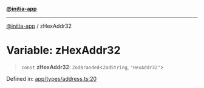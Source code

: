 [**@initia-app**](../types.md)

***

[@initia-app](../types.md) / zHexAddr32

# Variable: zHexAddr32

> `const` **zHexAddr32**: `ZodBranded`\<`ZodString`, `"HexAddr32"`\>

Defined in: [app/types/address.ts:20](https://github.com/hanwong/app-v2/blob/b6cc29462bca0bededdcec342d091f91e17e428a/app/types/address.ts#L20)
